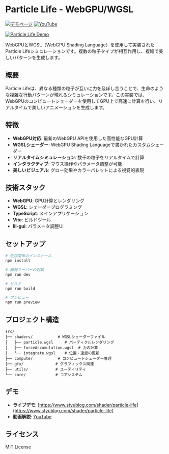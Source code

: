 # Particle Life - WebGPU/WGSL

[![デモページ](https://img.shields.io/badge/デモページ-ライブデモ-brightgreen)](https://www.styublog.com/shader/particle-life)
[![YouTube](https://img.shields.io/badge/YouTube-動画解説-red)](https://youtu.be/wZq1vvrw90Y?si=yvt6Re6rliepYDJV)

[![Particle Life Demo](thumbnail.jpg)](https://youtu.be/wZq1vvrw90Y?si=yvt6Re6rliepYDJV)

WebGPUとWGSL（WebGPU Shading Language）を使用して実装されたParticle Lifeシミュレーションです。複数の粒子タイプが相互作用し、複雑で美しいパターンを生成します。

## 概要

Particle Lifeは、異なる種類の粒子が互いに力を及ぼし合うことで、生命のような複雑な行動パターンが現れるシミュレーションです。この実装では、WebGPUのコンピュートシェーダーを使用してGPU上で高速に計算を行い、リアルタイムで美しいアニメーションを生成します。

## 特徴

- **WebGPU対応**: 最新のWebGPU APIを使用した高性能なGPU計算
- **WGSLシェーダー**: WebGPU Shading Languageで書かれたカスタムシェーダー
- **リアルタイムシミュレーション**: 数千の粒子をリアルタイムで計算
- **インタラクティブ**: マウス操作やパラメータ調整が可能
- **美しいビジュアル**: グロー効果やカラーパレットによる視覚的表現

## 技術スタック

- **WebGPU**: GPU計算とレンダリング
- **WGSL**: シェーダープログラミング
- **TypeScript**: メインアプリケーション
- **Vite**: ビルドツール
- **lil-gui**: パラメータ調整UI

## セットアップ

```bash
# 依存関係のインストール
npm install

# 開発サーバーの起動
npm run dev

# ビルド
npm run build

# プレビュー
npm run preview
```

## プロジェクト構造

```
src/
├── shaders/           # WGSLシェーダーファイル
│   ├── particle.wgsl     # パーティクルレンダリング
│   ├── forceAccumulation.wgsl  # 力の計算
│   └── integrate.wgsl    # 位置・速度の更新
├── compute/           # コンピュートシェーダー管理
├── gfx/              # グラフィックス関連
├── utils/            # ユーティリティ
└── core/             # コアシステム
```

## デモ

- **ライブデモ**: [https://www.styublog.com/shader/particle-life](https://www.styublog.com/shader/particle-life)
- **動画解説**: [YouTube](https://youtu.be/wZq1vvrw90Y?si=yvt6Re6rliepYDJV)

## ライセンス

MIT License
